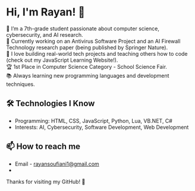 # Hi, I'm Rayan! 👋

🔭 I’m a 7th-grade student passionate about computer science, cybersecurity, and AI research.  
🚀 Currently working on an Antivirus Software Project and an AI Firewall Technology research paper (being published by Springer Nature).  
🌱 I love building real-world tech projects and teaching others how to code (check out my JavaScript Learning Website!).  
🏆 1st Place in Computer Science Category - School Science Fair.  
📚 Always learning new programming languages and development techniques.

## 🛠️ Technologies I Know
- Programming: HTML, CSS, JavaScript, Python, Lua, VB.NET, C#
- Interests: AI, Cybersecurity, Software Development, Web Development

## 📫 How to reach me
- Email - rayansoufiani1@gmail.com
- 
Thanks for visiting my GitHub! 🌟

